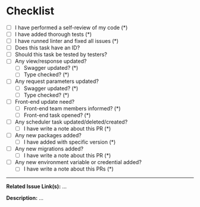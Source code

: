 # Checklist

<!-- checklist-start -->

- [ ] I have performed a self-review of my code (\*)
- [ ] I have added thorough tests (\*)
- [ ] I have runned linter and fixed all issues (\*)
- [ ] Does this task have an ID?
- [ ] Should this task be tested by testers?
- [ ] Any view/response updated?
  - [ ] Swagger updated? (\*)
  - [ ] Type checked? (\*)
- [ ] Any request parameters updated?
  - [ ] Swagger updated? (\*)
  - [ ] Type checked? (\*)
- [ ] Front-end update need?
  - [ ] Front-end team members informed? (\*)
  - [ ] Front-end task opened? (\*)
- [ ] Any scheduler task updated/deleted/created?
  - [ ] I have write a note about this PR (\*)
- [ ] Any new packages added?
  - [ ] I have added with specific version (\*)
- [ ] Any new migrations added?
  - [ ] I have write a note about this PR (\*)
- [ ] Any new environment variable or credential added?
  - [ ] I have write a note about this PRs (\*)

<!-- checklist-end -->

***

**Related Issue Link(s):** ...

**Description:** ...

